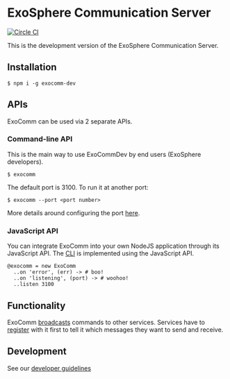 # ExoSphere Communication Server

[![Circle CI](https://circleci.com/gh/Originate/exocomm-dev.svg?style=shield&circle-token=0f68f90da677a3c5bffc88d9d41910c00f10b81e)](https://circleci.com/gh/Originate/exocomm-dev)

This is the development version of the ExoSphere Communication Server.


## Installation

```
$ npm i -g exocomm-dev
```

## APIs

ExoComm can be used via 2 separate APIs.


### Command-line API

This is the main way to use ExoCommDev by end users (ExoSphere developers).

```
$ exocomm
```

The default port is 3100. To run it at another port:

```
$ exocomm --port <port number>
```

More details around configuring the port [here](features/configuring-the-port.feature).


### JavaScript API

You can integrate ExoComm into your own NodeJS application through its JavaScript API.
The [CLI](src/cli.ls) is implemented using the JavaScript API.

```livescript
@exocomm = new ExoComm
  ..on 'error', (err) -> # boo!
  ..on 'listening', (port) -> # woohoo!
  ..listen 3100
```


## Functionality

ExoComm [broadcasts](features/broadcasting-messages.feature) commands to other services.
Services have to [register](features/registering-services.feature) with it first
to tell it which messages they want to send and receive.


## Development

See our [developer guidelines](CONTRIBUTING.md)

